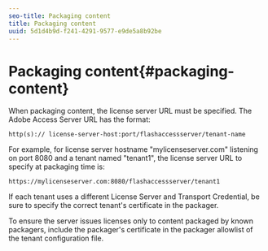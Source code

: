 ```yaml
---
seo-title: Packaging content
title: Packaging content
uuid: 5d1d4b9d-f241-4291-9577-e9de5a8b92be
---
```


# Packaging content{#packaging-content}

When packaging content, the license server URL must be specified. The Adobe Access Server URL has the format:

```
http(s):// license-server-host:port/flashaccessserver/tenant-name
```

For example, for license server hostname "mylicenseserver.com" listening on port 8080 and a tenant named "tenant1", the license server URL to specify at packaging time is:

```
https://mylicenseserver.com:8080/flashaccessserver/tenant1
```

If each tenant uses a different License Server and Transport Credential, be sure to specify the correct tenant's certificate in the packager.

To ensure the server issues licenses only to content packaged by known packagers, include the packager's certificate in the packager allowlist of the tenant configuration file. 

